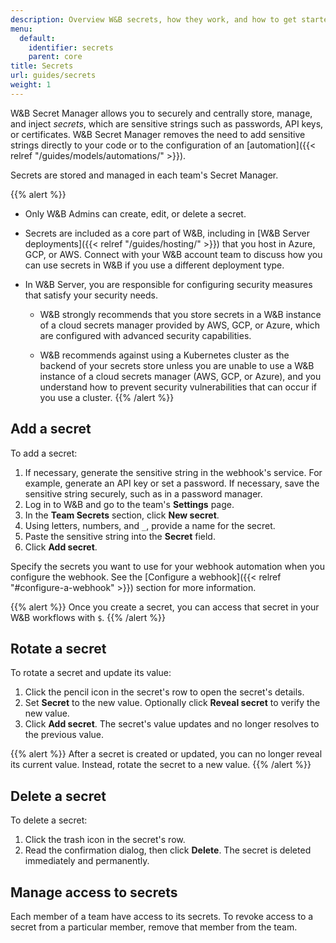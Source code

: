 ```yaml
---
description: Overview W&B secrets, how they work, and how to get started using them.
menu:
  default:
    identifier: secrets
    parent: core
title: Secrets
url: guides/secrets
weight: 1
---
```


W&B Secret Manager allows you to securely and centrally store, manage, and inject _secrets_, which are sensitive strings such as passwords, API keys, or certificates. W&B Secret Manager removes the need to add sensitive strings directly to your code or to the configuration of an [automation]({{< relref "/guides/models/automations/" >}}).

Secrets are stored and managed in each team's Secret Manager.

{{% alert %}}
* Only W&B Admins can create, edit, or delete a secret.
* Secrets are included as a core part of W&B, including in [W&B Server deployments]({{< relref "/guides/hosting/" >}}) that you host in Azure, GCP, or AWS. Connect with your W&B account team to discuss how you can use secrets in W&B if you use a different deployment type.
* In W&B Server, you are responsible for configuring security measures that satisfy your security needs. 

  - W&B strongly recommends that you store secrets in a W&B instance of a cloud secrets manager provided by AWS, GCP, or Azure, which are configured with advanced security capabilities.

  - W&B recommends against using a Kubernetes cluster as the backend of your secrets store unless you are unable to use a W&B instance of a cloud secrets manager (AWS, GCP, or Azure), and you understand how to prevent security vulnerabilities that can occur if you use a cluster.
{{% /alert %}}

## Add a secret
To add a secret:

1. If necessary, generate the sensitive string in the webhook's service. For example, generate an API key or set a password. If necessary, save the sensitive string securely, such as in a password manager.
1. Log in to W&B and go to the team's **Settings** page.
1. In the **Team Secrets** section, click **New secret**.
1. Using letters, numbers, and `_`, provide a name for the secret.
1. Paste the sensitive string into the **Secret** field.
1. Click **Add secret**.

Specify the secrets you want to use for your webhook automation when you configure the webhook. See the [Configure a webhook]({{< relref "#configure-a-webhook" >}}) section for more information. 

{{% alert %}}
Once you create a secret, you can access that secret in your W&B workflows with `$`.
{{% /alert %}}

## Rotate a secret
To rotate a secret and update its value:
1. Click the pencil icon in the secret's row to open the secret's details.
1. Set **Secret** to the new value. Optionally click **Reveal secret** to verify the new value.
1. Click **Add secret**. The secret's value updates and no longer resolves to the previous value.

{{% alert %}}
After a secret is created or updated, you can no longer reveal its current value. Instead, rotate the secret to a new value.
{{% /alert %}}

## Delete a secret
To delete a secret:
1. Click the trash icon in the secret's row.
1. Read the confirmation dialog, then click **Delete**. The secret is deleted immediately and permanently.

## Manage access to secrets
Each member of a team have access to its secrets. To revoke access to a secret from a particular member, remove that member from the team.